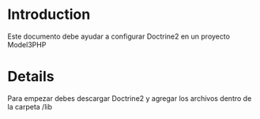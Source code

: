 # Introduction #

Este documento debe ayudar a configurar Doctrine2 en un proyecto Model3PHP


# Details #

Para empezar debes descargar Doctrine2 y agregar los archivos dentro de la carpeta /lib